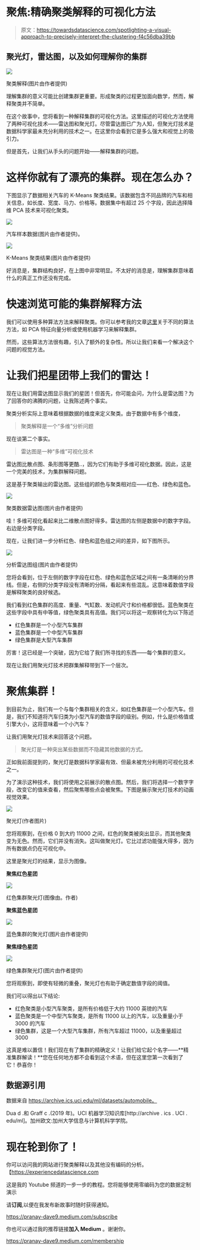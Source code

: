 # 聚焦:精确聚类解释的可视化方法

> 原文：<https://towardsdatascience.com/spotlighting-a-visual-approach-to-precisely-interpret-the-clustering-f4c56dba39bb>

## 聚光灯，雷达图，以及如何理解你的集群

![](img/7cdc5d18f0ce45dc7d56c2da19780655.png)

聚类解释(图片由作者提供)

理解集群的意义可能比创建集群更重要。形成聚类的过程更加面向数学，然而，解释聚类并不简单。

在这个故事中，您将看到一种解释集群的可视化方法。这里描述的可视化方法使用了两种可视化技术——雷达图和聚光灯。尽管雷达图已广为人知，但聚光灯技术是数据科学家最未充分利用的技术之一。在这里你会看到它是多么强大和视觉上的吸引力。

但是首先，让我们从手头的问题开始——解释集群的问题。

# 这样你就有了漂亮的集群。现在怎么办？

下图显示了数据相关汽车的 K-Means 聚类结果。该数据包含不同品牌的汽车和相关信息，如长度、宽度、马力、价格等。数据集中有超过 25 个字段，因此选择降维 PCA 技术来可视化聚类。

![](img/6576629b20653ab0fbfa6c6acfca0178.png)

汽车样本数据(图片由作者提供)。

![](img/f9e4cd69b756ffa753881a9832b7d1ac.png)

K-Means 聚类结果(图片由作者提供)

好消息是，集群结构良好，在上图中非常明显。不太好的消息是，理解集群意味着什么的真正工作还没有完成。

# 快速浏览可能的集群解释方法

我们可以使用多种算法方法来解释聚类。你可以参考我的文章[这里](/interpreting-clusters-29975099eea1)关于不同的算法方法，如 PCA 特征向量分析或使用机器学习来解释集群。

然而，这些算法方法很有趣，引入了额外的复杂性。所以让我们来看一个解决这个问题的视觉方法。

# 让我们把星团带上我们的雷达！

现在让我们用雷达图显示我们的星团！但首先，你可能会问，为什么是雷达图？为了回答你的沸腾的问题，让我陈述两个事实。

聚类分析实际上意味着根据数据的维度来定义聚类。由于数据中有多个维度，

> 聚类解释是一个“多维”分析问题

现在谈第二个事实。

> 雷达图是一种“多维”可视化技术

雷达图比散点图、条形图等更酷..，因为它们有助于多维可视化数据。因此，这是一个完美的技术，为集群解释问题。

这是基于聚类输出的雷达图。这些组的颜色与聚类相对应——红色、绿色和蓝色。

![](img/cc5f905da81b25c34c68c810cdff2a84.png)

聚类数据雷达图(图片由作者提供)

哇！多维可视化看起来比二维散点图好得多。雷达图的左侧是数据中的数字字段。右边是分类字段。

现在，让我们进一步分析红色、绿色和蓝色组之间的差异，如下图所示。

![](img/48f1eb80cd769679554843e7dc5320ad.png)

分析雷达图组(图片由作者提供)

您将会看到，位于左侧的数字字段在红色、绿色和蓝色区域之间有一条清晰的分界线。但是，右侧的分类字段没有清晰的分隔，看起来有些混乱。这意味着数值字段是解释聚类的良好候选。

我们看到红色集群的高度、重量、气缸数、发动机尺寸和价格都很低。蓝色聚类在这些字段中具有中等值，绿色聚类具有高值。我们可以将这一观察转化为以下陈述

*   红色集群是一个小型汽车集群
*   蓝色集群是一个中型汽车集群
*   绿色集群是大型汽车集群

厉害！这已经是一个突破，因为它给了我们所寻找的东西——每个集群的意义。

现在让我们用聚光灯技术把群集解释带到下一个层次。

# 聚焦集群！

到目前为止，我们有一个与每个集群相关的含义，如红色集群是一个小型汽车。但是，我们不知道将汽车归类为小型汽车的数值字段的级别。例如，什么是价格值或引擎大小，这将意味着一个小汽车？

让我们用聚光灯技术来回答这个问题。

> 聚光灯是一种突出某些数据而不隐藏其他数据的方式。

正如我前面提到的，聚光灯是数据科学家最有效、但最未被充分利用的可视化技术之一。

为了演示这种技术，我们将使用之前展示的散点图。然后，我们将选择一个数字字段，改变它的值来查看，然后聚焦哪些点会被聚焦。下图是展示聚光灯技术的动画视觉效果。

![](img/ed51e8f52e71b775c1f28bc792a3b20f.png)

聚光灯(作者图片)

您将观察到，在价格 0 到大约 11000 之间，红色的聚类被突出显示，而其他聚类变为无色。然而，它们并没有消失。这叫做聚光灯。它比过滤功能强大得多，因为所有数据点仍在可视化中。

这里是聚光灯的结果，显示为图像。

**聚焦红色星团**

![](img/f9ae9088609f97564780cc15bfb386ea.png)

红色集群聚光灯(图像由。作者)

**聚焦蓝色星团**

![](img/7f028f723b842fa3df039ad917a0f2af.png)

蓝色集群的聚光灯(图片由作者提供)

**聚焦绿色星团**

![](img/306abed03456366d5ebb3de8601d271c.png)

绿色集群聚光灯(图片由作者提供)

您将观察到，即使有轻微的重叠，聚光灯也有助于确定数值字段的阈值。

我们可以得出以下结论:

*   红色聚类是小型汽车聚类，是所有价格低于大约 11000 英镑的汽车
*   蓝色聚类是一个中型汽车聚类，是所有 11000 以上的汽车，以及重量小于 3000 的汽车
*   绿色集群，这是一个大型汽车集群，所有汽车超过 11000，以及重量超过 3000

这真是难以置信！我们现在有了集群的精确定义！让我们给它起个名字——**精准集群解读！**您在任何地方都不会看到这个术语，但在这里您第一次看到了它！恭喜你！

## 数据源引用

数据来自 https://archive.ics.uci.edu/ml/datasets/automobile。

Dua d .和 Graff c .(2019 年)。UCI 机器学习知识库[http://archive . ics . UCI . edu/ml]。加州欧文:加州大学信息与计算机科学学院。

# 现在轮到你了！

你可以访问我的网站进行聚类解释以及其他没有编码的分析。【https://experiencedatascience.com 

这是我的 Youtube 频道的一步一步的教程。您将能够使用零编码为您的数据定制演示

请**订阅**,以便在我发布新故事时随时获得通知。

<https://pranay-dave9.medium.com/subscribe>  

你也可以通过我的推荐链接**加入 Medium** 。谢谢你。

<https://pranay-dave9.medium.com/membership> 